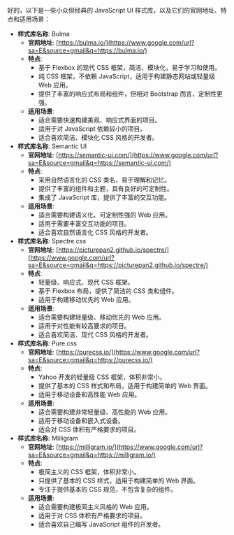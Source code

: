 好的，以下是一些小众但经典的 JavaScript UI 样式库，以及它们的官网地址、特点和适用场景：

- **样式库名称**: Bulma
    - **官网地址**: [https://bulma.io/](https://www.google.com/url?sa=E&source=gmail&q=https://bulma.io/)
    - **特点**:
        - 基于 Flexbox 的现代 CSS 框架，简洁、模块化，易于学习和使用。
        - 纯 CSS 框架，不依赖 JavaScript，适用于构建静态网站或轻量级 Web 应用。
        - 提供了丰富的响应式布局和组件，但相对 Bootstrap 而言，定制性更强。
    - **适用场景**:
        - 适合需要快速构建美观、响应式界面的项目。
        - 适用于对 JavaScript 依赖较小的项目。
        - 适合喜欢简洁、模块化 CSS 风格的开发者。
- **样式库名称**: Semantic UI
    - **官网地址**: [https://semantic-ui.com/](https://www.google.com/url?sa=E&source=gmail&q=https://semantic-ui.com/)
    - **特点**:
        - 采用自然语言化的 CSS 类名，易于理解和记忆。
        - 提供了丰富的组件和主题，具有良好的可定制性。
        - 集成了 JavaScript 库，提供了丰富的交互功能。
    - **适用场景**:
        - 适合需要构建语义化、可定制性强的 Web 应用。
        - 适用于需要丰富交互功能的项目。
        - 适合喜欢自然语言化 CSS 风格的开发者。
- **样式库名称**: Spectre.css
    - **官网地址**: [https://picturepan2.github.io/spectre/](https://www.google.com/url?sa=E&source=gmail&q=https://picturepan2.github.io/spectre/)
    - **特点**:
        - 轻量级、响应式、现代 CSS 框架。
        - 基于 Flexbox 布局，提供了简洁的 CSS 类和组件。
        - 适用于构建移动优先的 Web 应用。
    - **适用场景**:
        - 适合需要构建轻量级、移动优先的 Web 应用。
        - 适用于对性能有较高要求的项目。
        - 适合喜欢简洁、现代 CSS 风格的开发者。
- **样式库名称**: Pure.css
    - **官网地址**: [https://purecss.io/](https://www.google.com/url?sa=E&source=gmail&q=https://purecss.io/)
    - **特点**:
        - Yahoo 开发的轻量级 CSS 框架，体积非常小。
        - 提供了基本的 CSS 样式和布局，适用于构建简单的 Web 界面。
        - 适用于移动设备和高性能 Web 应用。
    - **适用场景**:
        - 适合需要构建非常轻量级、高性能的 Web 应用。
        - 适用于移动设备和嵌入式设备。
        - 适合对 CSS 体积有严格要求的项目。
- **样式库名称**: Milligram
    - **官网地址**: [https://milligram.io/](https://www.google.com/url?sa=E&source=gmail&q=https://milligram.io/)
    - **特点**:
        - 极简主义的 CSS 框架，体积非常小。
        - 只提供了基本的 CSS 样式，适用于构建简单的 Web 界面。
        - 专注于提供基本的 CSS 规范，不包含复杂的组件。
    - **适用场景**:
        - 适合需要构建极简主义风格的 Web 应用。
        - 适用于对 CSS 体积有严格要求的项目。
        - 适合喜欢自己编写 JavaScript 组件的开发者。